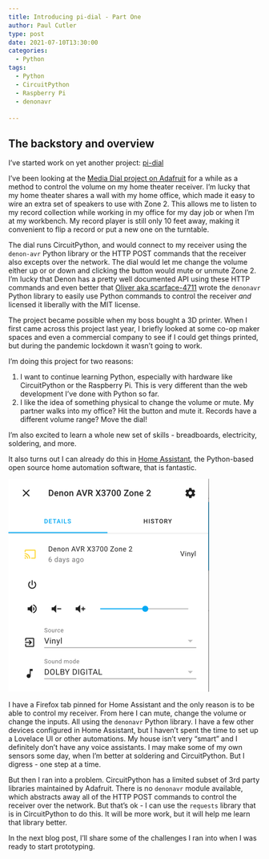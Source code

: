```yaml
---
title: Introducing pi-dial - Part One
author: Paul Cutler 
type: post 
date: 2021-07-10T13:30:00
categories:
  - Python
tags:
  - Python
  - CircuitPython
  - Raspberry Pi
  - denonavr

---
```

## The backstory and overview

I’ve started work on yet another project:  [pi-dial](https://github.com/prcutler/pi-dial)

I’ve been looking at the [Media Dial project on Adafruit](https://learn.adafruit.com/media-dial) for a while as a method to control the volume on my home theater receiver.  I’m lucky that my home theater shares a wall with my home office, which made it easy to wire an extra set of speakers to use with Zone 2.  This allows me to listen to my record collection while working in my office for my day job or when I’m at my workbench.  My record player is still only 10 feet away, making it convenient to flip a record or put a new one on the turntable.

The dial runs CircuitPython, and would connect to my receiver using the `denon-avr` Python library or the HTTP POST commands that the receiver also excepts over the network.  The dial would let me change the volume either up or or down and clicking the button would mute or unmute Zone 2.  I’m lucky that Denon has a pretty well documented API using these HTTP commands and even better that [Oliver aka scarface-4711](https://github.com/scarface-4711) wrote the `denonavr` Python library to easily use Python commands to control the receiver *and* licensed it liberally with the MIT license.

The project became possible when my boss bought a 3D printer.  When I first came across this project last year, I briefly looked at some co-op maker spaces and even a commercial company to see if I could get things printed, but during the pandemic lockdown it wasn’t going to work.

I’m doing this project for two reasons:

1. I want to continue learning Python, especially with hardware like CircuitPython or the Raspberry Pi.  This is very different than the web development I’ve done with Python so far.
2. I like the idea of something physical to change the volume or mute.  My partner walks into my office?  Hit the button and mute it.  Records have a different volume range?  Move the dial!

I’m also excited to learn a whole new set of skills - breadboards, electricity, soldering, and more.

It also turns out I can already do this in [Home Assistant](https://www.home-assistant.io/), the Python-based open source home automation software, that is fantastic.

![denonavr Python library configured in Home Assistant](denonavr-ha.png)

I have a Firefox tab pinned for Home Assistant and the only reason is to be able to control my receiver.  From here I can mute, change the volume or change the inputs.  All using the `denonavr` Python library.  I have a few other devices configured in Home Assistant, but I haven’t spent the time to set up a Lovelace UI or other automations.  My house isn’t very “smart” and I definitely don’t have any voice assistants.  I may make some of my own sensors some day, when I’m better at soldering and CircuitPython.  But I digress - one step at a time.

But then I ran into a problem.  CircuitPython has a limited subset of 3rd party libraries maintained by Adafruit.  There is no `denonavr` module available, which abstracts away all of the HTTP POST commands to control the receiver over the network.  But that’s ok - I can use the `requests` library that is in CircuitPython to do this.  It will be more work, but it will help me learn that library better.

In the next blog post, I’ll share some of the challenges I ran into when I was ready to start prototyping.
